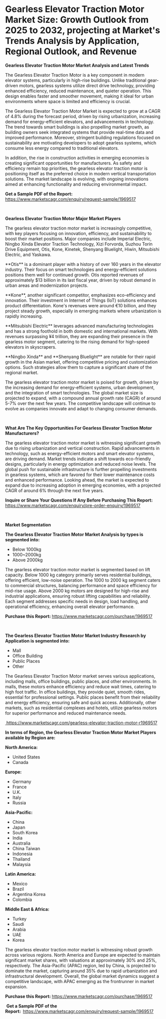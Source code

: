 <p><h1>Gearless Elevator Traction Motor Market Size: Growth Outlook from 2025 to 2032, projecting at Market's Trends Analysis by Application, Regional Outlook, and Revenue</h1></p><p><strong>Gearless Elevator Traction Motor Market Analysis and Latest Trends</strong></p>
<p><p>The Gearless Elevator Traction Motor is a key component in modern elevator systems, particularly in high-rise buildings. Unlike traditional gear-driven motors, gearless systems utilize direct drive technology, providing enhanced efficiency, reduced maintenance, and quieter operation. This design enables faster and smoother movement, making it ideal for urban environments where space is limited and efficiency is crucial. </p><p>The Gearless Elevator Traction Motor Market is expected to grow at a CAGR of 4.8% during the forecast period, driven by rising urbanization, increasing demand for energy-efficient elevators, and advancements in technology. The trend towards smart buildings is also propelling market growth, as building owners seek integrated systems that provide real-time data and improved performance. Moreover, stringent building regulations focused on sustainability are motivating developers to adopt gearless systems, which consume less energy compared to traditional elevators. </p><p>In addition, the rise in construction activities in emerging economies is creating significant opportunities for manufacturers. As safety and efficiency remain top priorities, the gearless elevator traction motor is positioning itself as the preferred choice in modern vertical transportation solutions. The market landscape is evolving, with ongoing innovations aimed at enhancing functionality and reducing environmental impact.</p></p>
<p><strong>Get a Sample PDF of the Report:&nbsp;</strong> <a href="https://www.marketscagr.com/enquiry/request-sample/1969517?utm_campaign=2822&utm_medium=2&utm_source=Github&utm_content=ia&utm_term=12042025&utm_id=gearless-elevator-traction-motor">https://www.marketscagr.com/enquiry/request-sample/1969517</a></p>
<p>&nbsp;</p>
<p><strong>Gearless Elevator Traction Motor Major Market Players</strong></p>
<p><p>The gearless elevator traction motor market is increasingly competitive, with key players focusing on innovation, efficiency, and sustainability to boost their market positions. Major companies include Imperial Electric, Ningbo Xinda Elevator Traction Technology, Xizi Forvorda, Suzhou Torin Drive Equipment, Otis, Kone, Kinetek, Shenyang Bluelight, Hiwin, Mitsubishi Electric, and Yaskawa.</p><p>**Otis** is a dominant player with a history of over 160 years in the elevator industry. Their focus on smart technologies and energy-efficient solutions positions them well for continued growth. Otis reported revenues of approximately $13 billion in its last fiscal year, driven by robust demand in urban areas and modernization projects.</p><p>**Kone**, another significant competitor, emphasizes eco-efficiency and innovation. Their investment in Internet of Things (IoT) solutions enhances product differentiation. Kone's revenues were around €10 billion, and they project steady growth, especially in emerging markets where urbanization is rapidly increasing.</p><p>**Mitsubishi Electric** leverages advanced manufacturing technologies and has a strong foothold in both domestic and international markets. With revenues surpassing ¥4 trillion, they are expanding their presence in the gearless motor segment, catering to the rising demand for high-speed elevators in skyscrapers.</p><p>**Ningbo Xinda** and **Shenyang Bluelight** are notable for their rapid growth in the Asian market, offering competitive pricing and customization options. Such strategies allow them to capture a significant share of the regional market.</p><p>The gearless elevator traction motor market is poised for growth, driven by the increasing demand for energy-efficient systems, urban development, and the integration of smart technologies. The global market size is projected to expand, with a compound annual growth rate (CAGR) of around 5-7% over the next few years. The competitive landscape will continue to evolve as companies innovate and adapt to changing consumer demands.</p></p>
<p>&nbsp;</p>
<p><strong>What Are The Key Opportunities For Gearless Elevator Traction Motor Manufacturers?</strong></p>
<p><p>The gearless elevator traction motor market is witnessing significant growth due to rising urbanization and vertical construction. Rapid advancements in technology, such as energy-efficient motors and smart elevator systems, are driving demand. Market trends indicate a shift towards eco-friendly designs, particularly in energy optimization and reduced noise levels. The global push for sustainable infrastructure is further propelling investments in gearless systems, which are favored for their lower maintenance costs and enhanced performance. Looking ahead, the market is expected to expand due to increasing adoption in emerging economies, with a projected CAGR of around 6% through the next five years.</p></p>
<p><strong>Inquire or Share Your Questions If Any Before Purchasing This Report:</strong> <a href="https://www.marketscagr.com/enquiry/pre-order-enquiry/1969517?utm_campaign=2822&utm_medium=2&utm_source=Github&utm_content=ia&utm_term=12042025&utm_id=gearless-elevator-traction-motor">https://www.marketscagr.com/enquiry/pre-order-enquiry/1969517</a></p>
<p>&nbsp;</p>
<p><strong>Market Segmentation</strong></p>
<p><strong>The Gearless Elevator Traction Motor Market Analysis by types is segmented into:</strong></p>
<p><ul><li>Below 1000kg</li><li>1000~2000kg</li><li>Above 2000kg</li></ul></p>
<p><p>The gearless elevator traction motor market is segmented based on lift capacity. Below 1000 kg category primarily serves residential buildings, offering efficient, low-noise operation. The 1000 to 2000 kg segment caters to commercial structures, balancing performance and space efficiency for mid-rise usage. Above 2000 kg motors are designed for high-rise and industrial applications, ensuring robust lifting capabilities and reliability. Each segment addresses specific needs in design, load handling, and operational efficiency, enhancing overall elevator performance.</p></p>
<p><strong>Purchase this Report:&nbsp;</strong><a href="https://www.marketscagr.com/purchase/1969517?utm_campaign=2822&utm_medium=2&utm_source=Github&utm_content=ia&utm_term=12042025&utm_id=gearless-elevator-traction-motor">https://www.marketscagr.com/purchase/1969517</a></p>
<p>&nbsp;</p>
<p><strong>The Gearless Elevator Traction Motor Market Industry Research by Application is segmented into:</strong></p>
<p><ul><li>Mall</li><li>Office Building</li><li>Public Places</li><li>Other</li></ul></p>
<p><p>The Gearless Elevator Traction Motor market serves various applications, including malls, office buildings, public places, and other environments. In malls, these motors enhance efficiency and reduce wait times, catering to high foot traffic. In office buildings, they provide quiet, smooth rides, essential for professional settings. Public places benefit from their reliability and energy efficiency, ensuring safe and quick access. Additionally, other markets, such as residential complexes and hotels, utilize gearless motors for superior performance and reduced maintenance needs.</p></p>
<p><a href="https://www.marketscagr.com/gearless-elevator-traction-motor-r1969517?utm_campaign=2822&utm_medium=2&utm_source=Github&utm_content=ia&utm_term=12042025&utm_id=gearless-elevator-traction-motor">&nbsp;https://www.marketscagr.com/gearless-elevator-traction-motor-r1969517</a></p>
<p><strong>In terms of Region, the Gearless Elevator Traction Motor Market Players available by Region are:</strong></p>
<p>
    <p> <strong> North America: </strong>
        <ul>
            <li>United States</li>
            <li>Canada</li>
        </ul>
        </p> 
    <p> <strong> Europe: </strong>
        <ul>
            <li>Germany</li>
            <li>France</li>
            <li>U.K.</li>
            <li>Italy</li>
            <li>Russia</li>
        </ul>
        </p> 
    <p> <strong> Asia-Pacific: </strong>
        <ul>
            <li>China</li>
            <li>Japan</li>
            <li>South Korea</li>
            <li>India</li>
            <li>Australia</li>
            <li>China Taiwan</li>
            <li>Indonesia</li>
            <li>Thailand</li>
            <li>Malaysia</li>
        </ul>
        </p> 
    <p> <strong> Latin America: </strong>
        <ul>
            <li>Mexico</li>
            <li>Brazil</li>
            <li>Argentina Korea</li>
            <li>Colombia</li>
        </ul>
        </p> 
    <p> <strong> Middle East & Africa: </strong>
        <ul>
            <li>Turkey</li>
            <li>Saudi</li>
            <li>Arabia</li>
            <li>UAE</li>
            <li>Korea</li>
        </ul>
    </p>
    </p>
<p><p>The gearless elevator traction motor market is witnessing robust growth across various regions. North America and Europe are expected to maintain significant market shares, with valuations at approximately 30% and 25%, respectively. The Asia-Pacific (APAC) region, led by China, is projected to dominate the market, capturing around 35% due to rapid urbanization and infrastructural development. Overall, the global market dynamics suggest a competitive landscape, with APAC emerging as the frontrunner in market expansion.</p></p>
<p><strong>Purchase this Report: </strong><a href="https://www.marketscagr.com/purchase/1969517?utm_campaign=2822&utm_medium=2&utm_source=Github&utm_content=ia&utm_term=12042025&utm_id=gearless-elevator-traction-motor">https://www.marketscagr.com/purchase/1969517</a></p>
<p>&nbsp;<strong>Get a Sample PDF of the Report:&nbsp;&nbsp;</strong><a href="https://www.marketscagr.com/enquiry/request-sample/1969517?utm_campaign=2822&utm_medium=2&utm_source=Github&utm_content=ia&utm_term=12042025&utm_id=gearless-elevator-traction-motor">https://www.marketscagr.com/enquiry/request-sample/1969517</a></p>
<p><strong></strong></p>
<p><p></p><p></p><p></p></p>